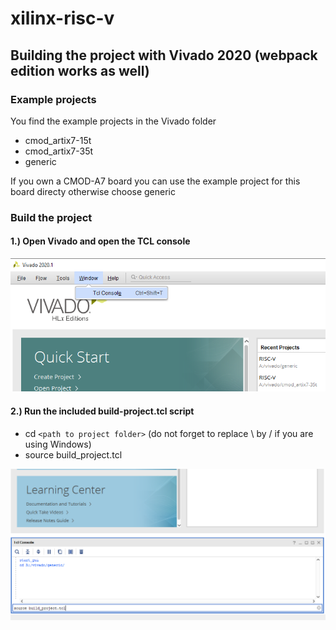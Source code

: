 # xilinx-risc-v

## Building the project with Vivado 2020 (webpack edition works as well)

### Example projects

You find the example projects in the Vivado folder

* cmod_artix7-15t
* cmod_artix7-35t
* generic

If you own a CMOD-A7 board you can use the example project for this board directy otherwise choose generic

### Build the project

#### 1.) Open Vivado and open the TCL console

![Vivado_TCL](/images/vivado_tcl_1.png)

#### 2.) Run the included build-project.tcl script

* cd `<path to project folder>` (do not forget to replace \ by / if you are using Windows)
* source build_project.tcl

![Vivado_TCL](/images/vivado_tcl_2.png)
